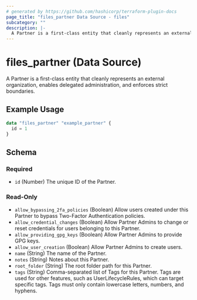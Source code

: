 ```yaml
---
# generated by https://github.com/hashicorp/terraform-plugin-docs
page_title: "files_partner Data Source - files"
subcategory: ""
description: |-
  A Partner is a first-class entity that cleanly represents an external organization, enables delegated administration, and enforces strict boundaries.
---
```


# files_partner (Data Source)

A Partner is a first-class entity that cleanly represents an external organization, enables delegated administration, and enforces strict boundaries.

## Example Usage

```terraform
data "files_partner" "example_partner" {
  id = 1
}
```

<!-- schema generated by tfplugindocs -->
## Schema

### Required

- `id` (Number) The unique ID of the Partner.

### Read-Only

- `allow_bypassing_2fa_policies` (Boolean) Allow users created under this Partner to bypass Two-Factor Authentication policies.
- `allow_credential_changes` (Boolean) Allow Partner Admins to change or reset credentials for users belonging to this Partner.
- `allow_providing_gpg_keys` (Boolean) Allow Partner Admins to provide GPG keys.
- `allow_user_creation` (Boolean) Allow Partner Admins to create users.
- `name` (String) The name of the Partner.
- `notes` (String) Notes about this Partner.
- `root_folder` (String) The root folder path for this Partner.
- `tags` (String) Comma-separated list of Tags for this Partner. Tags are used for other features, such as UserLifecycleRules, which can target specific tags.  Tags must only contain lowercase letters, numbers, and hyphens.
